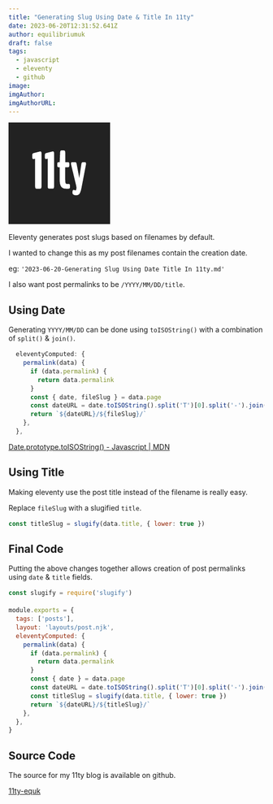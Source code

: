 ```yaml
---
title: "Generating Slug Using Date & Title In 11ty"
date: 2023-06-20T12:31:52.641Z
author: equilibriumuk
draft: false
tags:
  - javascript
  - eleventy
  - github
image:
imgAuthor:
imgAuthorURL:
---
```


![11ty logo](../_media/images/11ty-200.png)

Eleventy generates post slugs based on filenames by default.

I wanted to change this as my post filenames contain the creation date.

eg: `'2023-06-20-Generating Slug Using Date Title In 11ty.md'`

I also want post permalinks to be `/YYYY/MM/DD/title`.

## Using Date

Generating `YYYY/MM/DD` can be done using `toISOString()` with a combination of `split()` & `join()`.

```js
  eleventyComputed: {
    permalink(data) {
      if (data.permalink) {
        return data.permalink
      }
      const { date, fileSlug } = data.page
      const dateURL = date.toISOString().split('T')[0].split('-').join('/')
      return `${dateURL}/${fileSlug}/`
    },
  },
```

<i class="fa fa-link"></i> <a href="https://developer.mozilla.org/en-US/docs/Web/JavaScript/Reference/Global_Objects/Date/toISOString" target="_blank" rel="noopener noreferrer">Date.prototype.toISOString() - Javascript | MDN</a>

## Using Title

Making eleventy use the post title instead of the filename is really easy.

Replace `fileSlug` with a slugified `title`.

```js
const titleSlug = slugify(data.title, { lower: true })
```

## Final Code

Putting the above changes together allows creation of post permalinks using `date` & `title` fields.

```js
const slugify = require('slugify')

module.exports = {
  tags: ['posts'],
  layout: 'layouts/post.njk',
  eleventyComputed: {
    permalink(data) {
      if (data.permalink) {
        return data.permalink
      }
      const { date } = data.page
      const dateURL = date.toISOString().split('T')[0].split('-').join('/')
      const titleSlug = slugify(data.title, { lower: true })
      return `${dateURL}/${titleSlug}/`
    },
  },
}
```

## Source Code

The source for my 11ty blog is available on github.

<a class="github" href="https://github.com/equk/11ty-equk" aria-label="View on GitHub" target="_blank" rel="noopener noreferrer"><i class="fa fa-github"></i> 11ty-equk</a>
